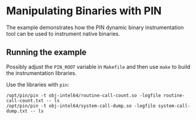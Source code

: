 # Manipulating Binaries with PIN

The example demonstrates how the PIN dynamic binary instrumentation tool can be used to instrument native binaries.

## Running the example

Possibly adjust the `PIN_ROOT` variable in `Makefile` and then use `make` to build the instrumentation libraries.

Use the libraries with `pin`:

```shell
/opt/pin/pin -t obj-intel64/routine-call-count.so -logfile routine-call-count.txt -- ls
/opt/pin/pin -t obj-intel64/system-call-dump.so -logfile system-call-dump.txt -- ls
```

